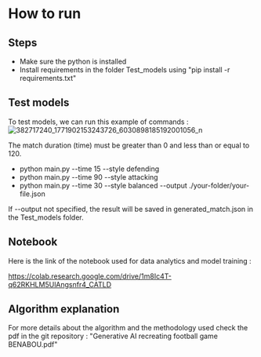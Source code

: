 # How to run


## Steps

- Make sure the python is installed
- Install requirements in the folder Test_models using "pip install -r requirements.txt"

##  Test models

To test models, we can run this example of commands : 
![382717240_1771902153243726_6030898185192001056_n](https://github.com/Ayoub-traf/Match-Generator/assets/76260962/e172cfcf-ec5b-48bd-8a3b-722f1aef1401)

The match duration (time) must be greater than 0 and less than or equal to 120.

- python main.py --time 15 --style defending
- python main.py --time 90 --style attacking
- python main.py --time 30 --style balanced --output ./your-folder/your-file.json

If --output not specified, the result will be saved in generated_match.json in the Test_models folder.

## Notebook

Here is the link of the notebook used for data analytics and model training :

https://colab.research.google.com/drive/1m8Ic4T-q62RKHLM5UlAngsnfr4_CATLD

## Algorithm explanation

For more details about the algorithm and the methodology used check the pdf in the git repository : "Generative AI recreating football game BENABOU.pdf"
